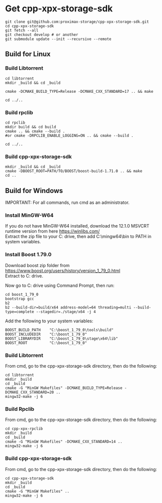 # Get cpp-xpx-storage-sdk

```shell
git clone git@github.com:proximax-storage/cpp-xpx-storage-sdk.git
cd cpp-xpx-storage-sdk
git fetch --all
git checkout develop # or another
git submodule update --init --recursive --remote
```

## Build for Linux

### Build Libtorrent

```shell
cd libtorrent
mkdir _build && cd _build

cmake -DCMAKE_BUILD_TYPE=Release -DCMAKE_CXX_STANDARD=17 .. && make

cd ../..
```

### Build rpclib

```shell
cd rpclib
mkdir build && cd build
cmake .. && cmake --build .
#or cmake -DRPCLIB_ENABLE_LOGGING=ON .. && cmake --build .

cd ../..
```

### Build cpp-xpx-storage-sdk

```shell
mkdir _build && cd _build
cmake -DBOOST_ROOT=PATH/TO/BOOST/boost-build-1.71.0 .. && make
cd ..
```

## Build for Windows

IMPORTANT: For all commands, run cmd as an administrator.

### Install MinGW-W64 ###
If you do not have MinGW-W64 installed, download the 12.1.0 MSVCRT runtime version from here https://winlibs.com/  
Extract the zip file to your C: drive, then add C:\mingw64\bin to PATH in system variables.

###  Install Boost 1.79.0

Download boost zip folder from https://www.boost.org/users/history/version_1_79_0.html  
Extract to C: drive.  
  
Now go to C: drive using Command Prompt, then run:

```shell
cd boost_1_79_0
bootstrap gcc
b2
b2 --build-dir=build/x64 address-model=64 threading=multi --build-type=complete --stagedir=./stage/x64 -j 4
```

Add the following to your system variables:

```shell
BOOST_BUILD_PATH    "C:\boost_1_79_0\tools\build"
BOOST_INCLUDEDIR    "C:\boost_1_79_0"
BOOST_LIBRARYDIR    "C:\boost_1_79_0\stage\x64\lib"
BOOST_ROOT          "C:\boost_1_79_0"
```

### Build Libtorrent

From cmd, go to the cpp-xpx-storage-sdk directory, then do the following:

```shell
cd libtorrent
mkdir _build
cd _build
cmake -G "MinGW Makefiles" -DCMAKE_BUILD_TYPE=Release -DCMAKE_CXX_STANDARD=20 ..
mingw32-make -j 6
```

### Build Rpclib

From cmd, go to the cpp-xpx-storage-sdk directory, then do the following:

```shell
cd cpp-xpx-rpclib
mkdir _build
cd _build
cmake -G "MinGW Makefiles" -DCMAKE_CXX_STANDARD=14 ..
mingw32-make -j 6
```

### Build cpp-xpx-storage-sdk

From cmd, go to the cpp-xpx-storage-sdk directory, then do the following:

```shell
cd cpp-xpx-storage-sdk
mkdir _build
cd _build
cmake -G "MinGW Makefiles" ..
mingw32-make -j 6
```

